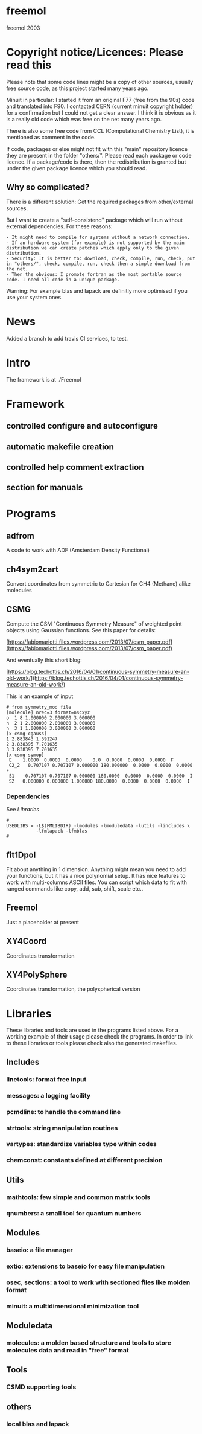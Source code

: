 # freemol
freemol 2003

# Copyright notice/Licences: Please read this
Please note that some code lines might be a copy of other sources,
usually free source code, as this project started many years ago.

Minuit in particular: I started it from an original F77 (free from the 90s) code
and translated into F90. I contacted CERN (current minuit copyright holder) for a confirmation but I could not get a clear answer. I think it is obvious as it is a really old code which was free on the net many years ago.

There is also some free code from CCL (Computational Chemistry List), it is mentioned as comment in the code.

If code, packages or else might not fit with this "main" repository licence they are present in the folder "others/". Please read each package or code licence. If a package/code is there, then the redistribution is granted but under the given package licence which you should read.

 ## Why so complicated?
 
 There is a different solution: Get the required packages from other/external sources.
 
 But I want to create a "self-consistend" package which will run without external dependencies. For these reasons:
 
    - It might need to compile for systems without a network connection.
    - If an hardware system (for example) is not supported by the main distribution we can create patches which apply only to the given distribution.
    - Security: It is better to: download, check, compile, run, check, put in "others/", check, compile, run, check then a simple download from the net.
    - Then the obvious: I promote fortran as the most portable source code. I need all code in a unique package.
    
Warning: For example blas and lapack are definitly more optimised if you use your system ones.

# News

Added a branch to add travis CI services, to test.

# Intro

The framework is at ./Freemol

# Framework

## controlled configure and autoconfigure

## automatic makefile creation

## controlled help comment extraction

## section for manuals

# Programs

## adfrom
   A code to work with ADF (Amsterdam Density Functional)
   
## ch4sym2cart
   Convert coordinates from symmetric to Cartesian for CH4 (Methane) alike molecules

## CSMG
   Compute the CSM "Continuous Symmetry Measure" of weighted point objects using Gaussian
   functions. See this paper for details:
   
   [https://fabiomariotti.files.wordpress.com/2013/07/csm_paper.pdf](https://fabiomariotti.files.wordpress.com/2013/07/csm_paper.pdf)
   
   And eventually this short blog:

   [https://blog.techottis.ch/2016/04/01/continuous-symmetry-measure-an-old-work/](https://blog.techottis.ch/2016/04/01/continuous-symmetry-measure-an-old-work/)

   This is an example of input

    # from symmetry_mod file
    [molecule] nrec=3 format=nscxyz 
    o  1 8 1.000000 2.000000 3.000000
    h  2 1 2.000000 2.000000 3.000000
    h  3 1 1.000000 3.000000 3.000000
    [x-csmg-cgauss] 
    1 2.883843 1.591247
    2 3.838395 7.701635
    3 3.838395 7.701635
    [x-csmg-symop] 
     E    1.0000  0.0000  0.0000    0.0  0.0000  0.0000  0.0000  F 
     C2_2   0.707107 0.707107 0.000000 180.000000  0.0000  0.0000  0.0000  F 
     S1   -0.707107 0.707107 0.000000 180.0000  0.0000  0.0000  0.0000  I 
     S2   0.000000 0.000000 1.000000 180.0000  0.0000  0.0000  0.0000  I 

### Dependencies
See _Libraries_

    #
    USEDLIBS = -L$(FMLIBDIR) -lmodules -lmoduledata -lutils -lincludes \
               -lfmlapack -lfmblas
    #


## fit1Dpol
   Fit about anything in 1 dimension. Anything might mean you need to add your functions,
   but it has a nice polynomial setup.
   It has nice features to work with multi-columns ASCII files.
   You can script which data to fit with ranged commands like
   copy, add, sub, shift, scale etc..

## Freemol
   Just a placeholder at present

## XY4Coord
   Coordinates transformation

## XY4PolySphere
   Coordinates transformation, the polyspherical version

# Libraries
  These libraries and tools are used in the programs listed above. For a working example of their
  usage please check the programs. In order to link to these libraries or tools please check also the
  generated makefiles.

## Includes

### linetools: format free input

### messages: a logging facility

### pcmdline: to handle the command line

### strtools: string manipulation routines

### vartypes: standardize variables type within codes

### chemconst: constants defined at different precision

## Utils

### mathtools: few simple and common matrix tools

### qnumbers: a small tool for quantum numbers

## Modules

### baseio: a file manager

### extio: extensions to baseio for easy file manipulation

### osec, sections: a tool to work with sectioned files like molden format

### minuit: a multidimensional minimization tool

## Moduledata

### molecules: a molden based structure and tools to store molecules data and read in "free" format

## Tools

### CSMD supporting tools

## others

### local blas and lapack
